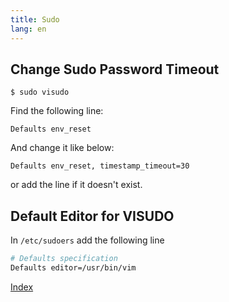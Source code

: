 ```yaml
---
title: Sudo
lang: en
---
```


## Change Sudo Password Timeout

`$ sudo visudo`

Find the following line:

`Defaults env_reset`

And change it like below:

`Defaults env_reset, timestamp_timeout=30`

or add the line if it doesn't exist.

## Default Editor for VISUDO

In `/etc/sudoers` add the following line

```sh
# Defaults specification
Defaults editor=/usr/bin/vim
```

[Index](index.md)


